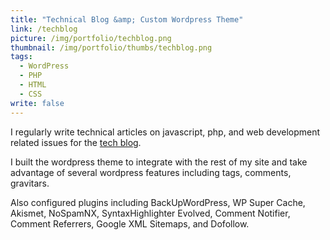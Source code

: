 ```yaml
---
title: "Technical Blog &amp; Custom Wordpress Theme"
link: /techblog
picture: /img/portfolio/techblog.png
thumbnail: /img/portfolio/thumbs/techblog.png
tags: 
  - WordPress
  - PHP
  - HTML
  - CSS
write: false
---
```


I regularly write technical articles on javascript, php, and web development related issues for the <a href="/techblog">tech blog</a>.

I built the wordpress theme to integrate with the rest of my site and take advantage of several wordpress features including tags, comments, gravitars.

Also configured plugins including BackUpWordPress, WP Super Cache, Akismet, NoSpamNX, SyntaxHighlighter Evolved, Comment Notifier, Comment Referrers, Google XML Sitemaps, and Dofollow.